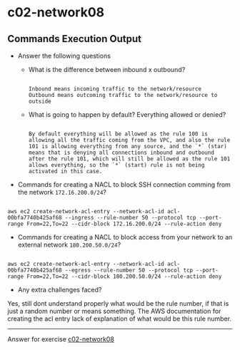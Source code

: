 # c02-network08

## Commands Execution Output

- Answer the following questions
  - What is the difference between inbound x outbound?
    ```
    
    Inbound means incoming traffic to the network/resource
    Outbound means outcoming traffic to the network/resource to outside 

    ```
    
  - What is going to happen by default? Everything allowed or denied?
    ```
    
    By default everything will be allowed as the rule 100 is allowing all the traffic coming from the VPC, and also the rule 101 is allowing everything from any source, and the `*` (star) means that is denying all connections inbound and outbound after the rule 101, which will still be allowed as the rule 101 allows everything, so the `*` (start) rule is not being activated in this case.

    ```
    

- Commands for creating a NACL to block SSH connection comming from the network `172.16.200.0/24`?

```

aws ec2 create-network-acl-entry --network-acl-id acl-00bfa7740b425af68 --ingress --rule-number 50 --protocol tcp --port-range From=22,To=22 --cidr-block 172.16.200.0/24 --rule-action deny

```

- Commands for creating a NACL to block access from your network to an external network `180.200.50.0/24`?

```

aws ec2 create-network-acl-entry --network-acl-id acl-00bfa7740b425af68 --egress --rule-number 50 --protocol tcp --port-range From=22,To=22 --cidr-block 180.200.50.0/24 --rule-action deny

```

- Any extra challenges faced?

Yes, still dont understand properly what would be the rule number, if that is just a random number or means something. The AWS documentation for creating the acl entry lack of explanation of what would be this rule number. 

<!-- Don't change anything below this point-->
***
Answer for exercise [c02-network08](https://github.com/devopsacademyau/academy/blob/893381c6f0b69434d9e8597d3d4b1c17f9bc1371/classes/02class/exercises/c02-network08/README.md)